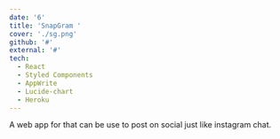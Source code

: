 ```yaml
---
date: '6'
title: 'SnapGram '
cover: './sg.png'
github: '#'
external: '#'
tech:
  - React
  - Styled Components
  - AppWrite
  - Lucide-chart
  - Heroku
---
```


A web app for that can be use to post on social just like instagram chat.
